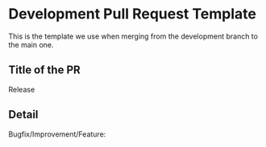 # Development Pull Request Template

This is the template we use when merging from the development branch to the main one.

## Title of the PR

Release <new-version>

## Detail

Bugfix/Improvement/Feature: <Title of Trello ticket>